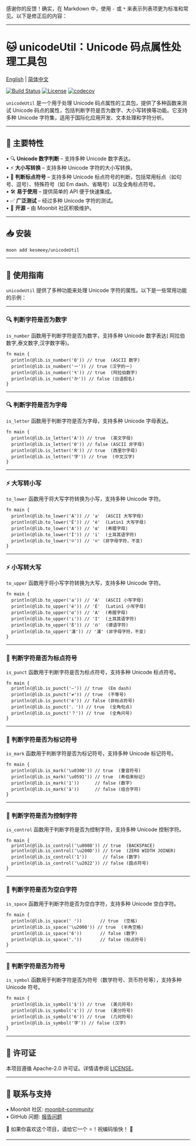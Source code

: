 感谢你的反馈！确实，在 Markdown 中，使用 `-` 或 `*` 来表示列表项更为标准和常见。以下是修正后的内容：

---

# 🐱 unicodeUtil：Unicode 码点属性处理工具包

[English](https://github.com/moonbit-community/unicodeUtil/blob/master/README.md) | [简体中文](https://github.com/moonbit-community/unicodeUtil/blob/master/README_zh_CN.md)

[![Build Status](https://img.shields.io/github/actions/workflow/status/moonbit-community/unicodeUtil/ci.yml)](https://github.com/moonbit-community/unicodeUtil/actions)  [![License](https://img.shields.io/github/license/moonbit-community/unicodeUtil)](LICENSE)  [![codecov](https://codecov.io/gh/moonbit-community/NyaSearch/branch/main/graph/badge.svg)](https://codecov.io/gh/moonbit-community/unicodeUtil)  

`unicodeUtil` 是一个用于处理 Unicode 码点属性的工具包，提供了多种函数来测试 Unicode 码点的属性，包括判断字符是否为数字、大小写转换等功能。它支持多种 Unicode 字符集，适用于国际化应用开发、文本处理和字符分析。

---

## 🚀 **主要特性**

• 🔍 **Unicode 数字判断** – 支持多种 Unicode 数字表达。  
• ⚡ **大小写转换** – 支持多种 Unicode 字符的大小写转换。  
• 📍 **判断标点符号** – 支持多种 Unicode 标点符号的判断，包括常用标点（如句号、逗号）、特殊符号（如 Em dash、省略号）以及全角标点符号。  
• 🛠 **易于使用** – 提供简单的 API 便于快速集成。  
• ✅ **广泛测试** – 经过多种 Unicode 字符的测试。  
• 🔄 **开源** – 由 Moonbit 社区积极维护。  

---

## 📥 **安装**

```bash
moon add kesmeey/unicodeUtil
```

---

## 🚀 **使用指南**

`unicodeUtil` 提供了多种功能来处理 Unicode 字符的属性。以下是一些常用功能的示例：

---

### 🔍 **判断字符是否为数字**

`is_number` 函数用于判断字符是否为数字，支持多种 Unicode 数字表达( 阿拉伯数字,泰文数字,汉字数字等)。

```moonbit
fn main {
  println(@lib.is_number('0')) // true  (ASCII 数字)
  println(@lib.is_number('一')) // true (汉字的一)
  println(@lib.is_number('٩')) // true  (阿拉伯数字)
  println(@lib.is_number('か')) // false (日语假名)
}
```

---

### 🔍 **判断字符是否为字母**

`is_letter` 函数用于判断字符是否为字母，支持多种 Unicode 字母表达。

```moonbit
fn main {
  println(@lib.is_letter('A')) // true  (英文字母)
  println(@lib.is_letter('0')) // false (ASCII 非字母)
  println(@lib.is_letter('Я')) // true  (西里尔字母)
  println(@lib.is_letter('字')) // true  (中文汉字)
}
```

---

### ⚡ **大写转小写**

`to_lower` 函数用于将大写字符转换为小写，支持多种 Unicode 字符。

```moonbit
fn main {
  println(@lib.to_lower('A')) // 'a'  (ASCII 大写字母)
  println(@lib.to_lower('É')) // 'é'  (Latin1 大写字母)
  println(@lib.to_lower('Α')) // 'α'  (希腊字母)
  println(@lib.to_lower('İ')) // 'i'  (土耳其语字符)
  println(@lib.to_lower('☺')) // '☺' (非字母字符，不变)
}
```

---

### ⚡ **小写转大写**

`to_upper` 函数用于将小写字符转换为大写，支持多种 Unicode 字符。

```moonbit
fn main {
  println(@lib.to_upper('a')) // 'A'  (ASCII 小写字母)
  println(@lib.to_upper('é')) // 'É'  (Latin1 小写字母)
  println(@lib.to_upper('α')) // 'Α'  (希腊字母)
  println(@lib.to_upper('ı')) // 'I'  (土耳其语字符)
  println(@lib.to_upper('ß')) // 'ẞ'  (德语字符)
  println(@lib.to_upper('漢')) // '漢' (非字母字符，不变)
}
```

---

### 📍 **判断字符是否为标点符号**

`is_punct` 函数用于判断字符是否为标点符号，支持多种 Unicode 标点符号。

```moonbit
fn main {
  println(@lib.is_punct('—')) // true  (Em dash)
  println(@lib.is_punct('≠')) // true  (不等号)
  println(@lib.is_punct('é')) // false (非标点符号)
  println(@lib.is_punct('．')) // true  (全角句点)
  println(@lib.is_punct('？')) // true  (全角问号)
}
```

---

### 📍 **判断字符是否为标记符号**

`is_mark` 函数用于判断字符是否为标记符号，支持多种 Unicode 标记符号。

```moonbit
fn main {
  println(@lib.is_mark('\u0300')) // true  (重音符号)
  println(@lib.is_mark('\u0591')) // true  (希伯来标记)
  println(@lib.is_mark('1'))      // false (数字)
  println(@lib.is_mark('ä'))      // false (组合字符)
}
```

---

### 📍 **判断字符是否为控制字符**

`is_control` 函数用于判断字符是否为控制字符，支持多种 Unicode 控制字符。

```moonbit
fn main {
  println(@lib.is_control('\u0008')) // true  (BACKSPACE)
  println(@lib.is_control('\u200D')) // true  (ZERO WIDTH JOINER)
  println(@lib.is_control('1'))      // false (数字)
  println(@lib.is_control('\u2022')) // false (圆点符号)
}
```

---

### 📍 **判断字符是否为空白字符**

`is_space` 函数用于判断字符是否为空白字符，支持多种 Unicode 空白字符。

```moonbit
fn main {
  println(@lib.is_space(' '))       // true  (空格)
  println(@lib.is_space('\u2000')) // true  (半角空格)
  println(@lib.is_space('6'))       // false (数字)
  println(@lib.is_space('.'))       // false (标点符号)
}
```

---

### 📍 **判断字符是否为符号**

`is_symbol` 函数用于判断字符是否为符号（数学符号、货币符号等），支持多种 Unicode 符号。

```moonbit
fn main {
  println(@lib.is_symbol('$')) // true  (美元符号)
  println(@lib.is_symbol('¢')) // true  (美分符号)
  println(@lib.is_symbol('6')) // true  (几何符号)
  println(@lib.is_symbol('字')) // false (汉字)
}
```

---

## 📜 **许可证**

本项目遵循 Apache-2.0 许可证。详情请参阅 [LICENSE](https://github.com/moonbit-community/unicodeUtil/blob/main/LICENSE)。

---

## 📢 **联系与支持**

• Moonbit 社区: [moonbit-community](https://github.com/moonbit-community)  
• GitHub 问题: [报告问题](https://github.com/moonbit-community/unicodeUtil/issues)  

👋 如果你喜欢这个项目，请给它一个 ⭐！祝编码愉快！ 🚀  

---

